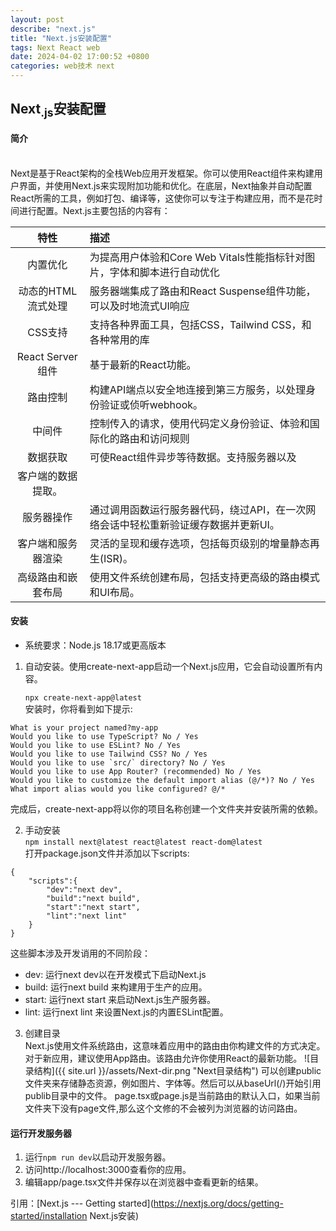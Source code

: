 ```yaml
---
layout: post
describe: "next.js"
title: "Next.js安装配置"
tags: Next React web
date: 2024-04-02 17:00:52 +0800
categories: web技术 next
---
```

## Next<sub>.js</sub>安装配置
#### 简介
<br>
Next是基于React架构的全栈Web应用开发框架。你可以使用React组件来构建用户界面，并使用Next.js来实现附加功能和优化。在底层，Next抽象并自动配置React所需的工具，例如打包、编译等，这使你可以专注于构建应用，而不是花时间进行配置。Next.js主要包括的内容有：
<!- excerpt_separator ->

| 特性 |  描述 |
|:---:|:---|
|内置优化|为提高用户体验和Core Web Vitals性能指标针对图片，字体和脚本进行自动优化|
|动态的HTML流式处理|服务器端集成了路由和React Suspense组件功能，可以及时地流式UI响应|
|CSS支持|支持各种界面工具，包括CSS，Tailwind CSS，和各种常用的库|
|React Server组件|基于最新的React功能。|
|路由控制|构建API端点以安全地连接到第三方服务，以处理身份验证或侦听webhook。|
|中间件|控制传入的请求，使用代码定义身份验证、体验和国际化的路由和访问规则|
|数据获取|可使React组件异步等待数据。支持服务器以及
客户端的数据提取。|
|服务器操作|通过调用函数运行服务器代码，绕过API，在一次网络会话中轻松重新验证缓存数据并更新UI。|
|客户端和服务器渲染|灵活的呈现和缓存选项，包括每页级别的增量静态再生(ISR)。|
|高级路由和嵌套布局|使用文件系统创建布局，包括支持更高级的路由模式和UI布局。|

#### 安装
- 系统要求：Node.js 18.17或更高版本

1. 自动安装。使用create-next-app启动一个Next.js应用，它会自动设置所有内容。

   `npx create-next-app@latest`  
安装时，你将看到如下提示:
```
What is your project named?my-app
Would you like to use TypeScript? No / Yes
Would you like to use ESLint? No / Yes
Would you like to use Tailwind CSS? No / Yes
Would you like to use `src/` directory? No / Yes
Would you like to use App Router? (recommended) No / Yes
Would you like to customize the default import alias (@/*)? No / Yes
What import alias would you like configured? @/*
```
完成后，create-next-app将以你的项目名称创建一个文件夹并安装所需的依赖。

2. 手动安装<br>`npm install next@latest react@latest react-dom@latest`  
打开package.json文件并添加以下scripts:
```
{
    "scripts":{
        "dev":"next dev",
        "build":"next build",
        "start":"next start",
        "lint":"next lint"
    }
}
```
这些脚本涉及开发诮用的不同阶段：
- dev:  运行next dev以在开发模式下启动Next.js
- build:    运行next build 来构建用于生产的应用。
- start:    运行next start 来启动Next.js生产服务器。
- lint:     运行next lint 来设置Next.js的内置ESLint配置。
3. 创建目录<br>
Next.js使用文件系统路由，这意味着应用中的路由由你构建文件的方式决定。对于新应用，建议使用App路由。该路由允许你使用React的最新功能。
![目录结构]({{ site.url }}/assets/Next-dir.png "Next目录结构")
可以创建public文件夹来存储静态资源，例如图片、字体等。然后可以从baseUrl(/)开始引用publib目录中的文件。
page.tsx或page.js是当前路由的默认入口，如果当前文件夹下没有page文件,那么这个文修的不会被列为浏览器的访问路由。  

#### 运行开发服务器

1. 运行`npm run dev`以启动开发服务器。
2. 访问http://localhost:3000查看你的应用。
3. 编辑app/page.tsx文件并保存以在浏览器中查看更新的结果。


引用：[Next.js --- Getting started](https://nextjs.org/docs/getting-started/installation Next.js安装)
